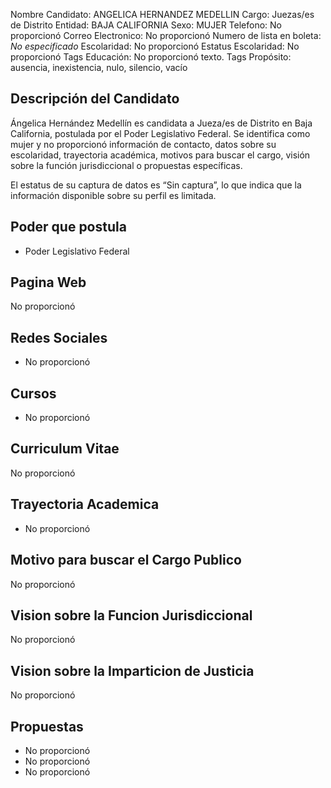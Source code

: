 Nombre Candidato: ANGELICA HERNANDEZ MEDELLIN
Cargo: Juezas/es de Distrito
Entidad: BAJA CALIFORNIA
Sexo: MUJER
Telefono: No proporcionó
Correo Electronico: No proporcionó
Numero de lista en boleta: *No especificado*
Escolaridad: No proporcionó
Estatus Escolaridad: No proporcionó
Tags Educación: No proporcionó texto.
Tags Propósito: ausencia, inexistencia, nulo, silencio, vacío


## Descripción del Candidato 

Ángelica Hernández Medellín es candidata a Jueza/es de Distrito en Baja California, postulada por el Poder Legislativo Federal. Se identifica como mujer y no proporcionó información de contacto, datos sobre su escolaridad, trayectoria académica, motivos para buscar el cargo, visión sobre la función jurisdiccional o propuestas específicas.

El estatus de su captura de datos es “Sin captura”, lo que indica que la información disponible sobre su perfil es limitada.


## Poder que postula

- Poder Legislativo Federal


## Pagina Web

No proporcionó


## Redes Sociales

- No proporcionó


## Cursos

- No proporcionó


## Curriculum Vitae

No proporcionó


## Trayectoria Academica

- No proporcionó


## Motivo para buscar el Cargo Publico

No proporcionó


## Vision sobre la Funcion Jurisdiccional

No proporcionó


## Vision sobre la Imparticion de Justicia

No proporcionó


## Propuestas

- No proporcionó
- No proporcionó
- No proporcionó

